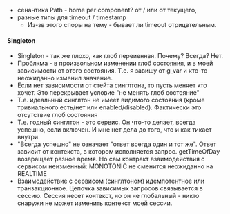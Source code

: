 * сенантика Path - home per component? от / или от текущего,  
* разные типы для timeout / timestamp
	* Из-зв этого споры на тему - бывает ли timeout отрицвтельным. 

#### Singleton
* Singleton - так же плохо, как глоб переиеннвя. Почему? Всегда? Нет. 
* Проблкма - в произвольном изменении глоб состояния, и в моей зависимости от этого состояния. Т.е. я завишу от g_var и кто-то неожиданно изменил значение.
* Если нет зависимости от стейта синглтона, то пусть меняет кто хочет. Это перекрывает условие "не менять глоб состояние"
* Т.е. идеальный синглтон не имеет видимого состояния (кроме тривиального есть/нет или enabled/disabled). Фактически это отсутствие глоб состояния
* Т.е. годный синглтон - это сервис. Он что-то делает, всегда успешно, если включен. И мне нет дела до того, что и как тикает внутри.
* "Всегда успешно" не означает "ответ всегда один и тот же". Ответ зависит от контекста, в котором исполняется запрос. getTimeOfDay возвращает разное время. Но сам контракт взаимодействия с сервисом неизменный: MONOTONIC не сменится неожиданно на REALTIME
* Взаимодействие с сервисом (синглтоном) идемпотентное или транзакционное. Цепочка зависимых запросов связывается в сессию. Сессия несет контекст, но он не глобальный - никто снаружи не может изменить контекст моей сессии.